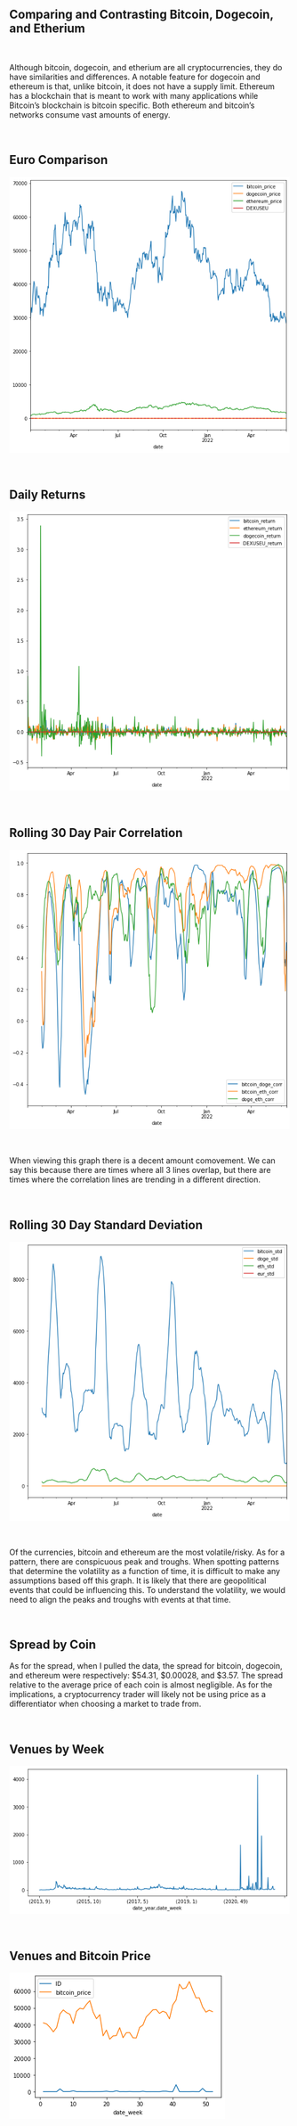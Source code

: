 <h2> Comparing and Contrasting Bitcoin, Dogecoin, and Etherium </h2>
<br>
<p>Although bitcoin, dogecoin, and etherium are all cryptocurrencies, they do have similarities and differences. A notable feature for dogecoin and ethereum is that, unlike bitcoin, it does not have a supply limit. Ethereum has a blockchain that is meant to work with many applications while Bitcoin’s blockchain is bitcoin specific. Both ethereum and bitcoin’s networks consume vast amounts of energy.</p>
<br>
<h2> Euro Comparison </h2>
<p><img alt="Image" title="icon" src="https://github.com/AbhikMahakul/Crypto_Currency_Analysis/blob/main/Images/Image%201.png" /></p>
<br>
<h2> Daily Returns </h2>
<p><img alt="Image" title="icon" src="https://github.com/AbhikMahakul/Crypto_Currency_Analysis/blob/main/Images/Image%202.png" /></p>
<br>
<h2> Rolling 30 Day Pair Correlation </h2>
<p><img alt="Image" title="icon" src="https://github.com/AbhikMahakul/Crypto_Currency_Analysis/blob/main/Images/Image%203.png" /></p>
<br>
<p>When viewing this graph there is a decent amount comovement. We can say this because there are times where all 3 lines overlap, but there are times where the correlation lines are trending in a different direction.</p>
<br>
<h2>Rolling 30 Day Standard Deviation</h2>
<p><img alt="Image" title="icon" src="https://github.com/AbhikMahakul/Crypto_Currency_Analysis/blob/main/Images/Image%204.png" /></p>
<br>
<p>Of the currencies, bitcoin and ethereum are the most volatile/risky. As for a pattern, there are conspicuous peak and troughs. When spotting patterns that determine the volatility as a function of time, it is difficult to make any assumptions based off this graph. It is likely that there are geopolitical events that could be influencing this. To understand the volatility, we would need to align the peaks and troughs with events at that time. </p>
<br>
<h2> Spread by Coin</h2>
<p>As for the spread, when I pulled the data, the spread for bitcoin, dogecoin, and ethereum were respectively: $54.31, $0.00028, and $3.57. The spread relative to the average price of each coin is almost negligible. As for the implications, a cryptocurrency trader will likely not be using price as a differentiator when choosing a market to trade from. </p>
<br>
<h2>Venues by Week</h2>
<p><img alt="Image" title="icon" src="https://github.com/AbhikMahakul/Crypto_Currency_Analysis/blob/main/Images/Image%205.png" /></p>
<br>
<h2>Venues and Bitcoin Price</h2>
<p><img alt="Image" title="icon" src="https://github.com/AbhikMahakul/Crypto_Currency_Analysis/blob/main/Images/Image%206.png" /></p>
